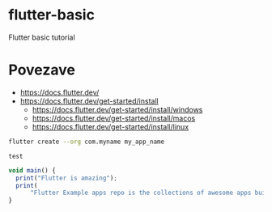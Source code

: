 
# flutter-basic
Flutter basic tutorial

# Povezave

 - https://docs.flutter.dev/
 - https://docs.flutter.dev/get-started/install
	 - https://docs.flutter.dev/get-started/install/windows
	 - https://docs.flutter.dev/get-started/install/macos
	 - https://docs.flutter.dev/get-started/install/linux


```bash
flutter create --org com.myname my_app_name
```
```terminal
test
```

```javascript
void main() {
  print("Flutter is amazing");
  print(
      "Flutter Example apps repo is the collections of awesome apps built with flutter");
}
```
